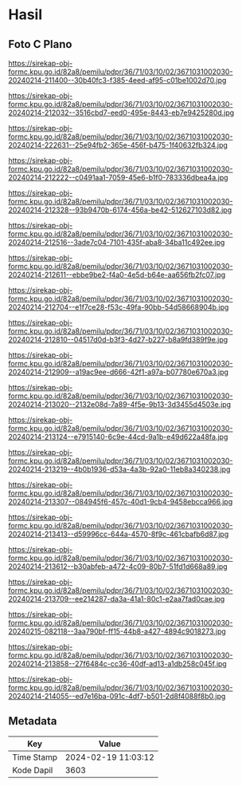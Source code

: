 # Hasil

## Foto C Plano

https://sirekap-obj-formc.kpu.go.id/82a8/pemilu/pdpr/36/71/03/10/02/3671031002030-20240214-211400--30b40fc3-f385-4eed-af95-c01be1002d70.jpg

https://sirekap-obj-formc.kpu.go.id/82a8/pemilu/pdpr/36/71/03/10/02/3671031002030-20240214-212032--3516cbd7-eed0-495e-8443-eb7e9425280d.jpg

https://sirekap-obj-formc.kpu.go.id/82a8/pemilu/pdpr/36/71/03/10/02/3671031002030-20240214-222631--25e94fb2-365e-456f-b475-1f40632fb324.jpg

https://sirekap-obj-formc.kpu.go.id/82a8/pemilu/pdpr/36/71/03/10/02/3671031002030-20240214-212222--c0491aa1-7059-45e6-b1f0-783336dbea4a.jpg

https://sirekap-obj-formc.kpu.go.id/82a8/pemilu/pdpr/36/71/03/10/02/3671031002030-20240214-212328--93b9470b-6174-456a-be42-512627103d82.jpg

https://sirekap-obj-formc.kpu.go.id/82a8/pemilu/pdpr/36/71/03/10/02/3671031002030-20240214-212516--3ade7c04-7101-435f-aba8-34ba11c492ee.jpg

https://sirekap-obj-formc.kpu.go.id/82a8/pemilu/pdpr/36/71/03/10/02/3671031002030-20240214-212611--ebbe9be2-f4a0-4e5d-b64e-aa656fb2fc07.jpg

https://sirekap-obj-formc.kpu.go.id/82a8/pemilu/pdpr/36/71/03/10/02/3671031002030-20240214-212704--e1f7ce28-f53c-49fa-90bb-54d58668904b.jpg

https://sirekap-obj-formc.kpu.go.id/82a8/pemilu/pdpr/36/71/03/10/02/3671031002030-20240214-212810--04517d0d-b3f3-4d27-b227-b8a9fd389f9e.jpg

https://sirekap-obj-formc.kpu.go.id/82a8/pemilu/pdpr/36/71/03/10/02/3671031002030-20240214-212909--a19ac9ee-d666-42f1-a97a-b07780e670a3.jpg

https://sirekap-obj-formc.kpu.go.id/82a8/pemilu/pdpr/36/71/03/10/02/3671031002030-20240214-213020--2132e08d-7a89-4f5e-9b13-3d3455d4503e.jpg

https://sirekap-obj-formc.kpu.go.id/82a8/pemilu/pdpr/36/71/03/10/02/3671031002030-20240214-213124--e7915140-6c9e-44cd-9a1b-e49d622a48fa.jpg

https://sirekap-obj-formc.kpu.go.id/82a8/pemilu/pdpr/36/71/03/10/02/3671031002030-20240214-213219--4b0b1936-d53a-4a3b-92a0-11eb8a340238.jpg

https://sirekap-obj-formc.kpu.go.id/82a8/pemilu/pdpr/36/71/03/10/02/3671031002030-20240214-213307--084945f6-457c-40d1-9cb4-9458ebcca966.jpg

https://sirekap-obj-formc.kpu.go.id/82a8/pemilu/pdpr/36/71/03/10/02/3671031002030-20240214-213413--d59996cc-644a-4570-8f9c-461cbafb6d87.jpg

https://sirekap-obj-formc.kpu.go.id/82a8/pemilu/pdpr/36/71/03/10/02/3671031002030-20240214-213612--b30abfeb-a472-4c09-80b7-51fd1d668a89.jpg

https://sirekap-obj-formc.kpu.go.id/82a8/pemilu/pdpr/36/71/03/10/02/3671031002030-20240214-213709--ee214287-da3a-41a1-80c1-e2aa7fad0cae.jpg

https://sirekap-obj-formc.kpu.go.id/82a8/pemilu/pdpr/36/71/03/10/02/3671031002030-20240215-082118--3aa790bf-ff15-44b8-a427-4894c9018273.jpg

https://sirekap-obj-formc.kpu.go.id/82a8/pemilu/pdpr/36/71/03/10/02/3671031002030-20240214-213858--27f6484c-cc36-40df-ad13-a1db258c045f.jpg

https://sirekap-obj-formc.kpu.go.id/82a8/pemilu/pdpr/36/71/03/10/02/3671031002030-20240214-214055--ed7e16ba-091c-4df7-b501-2d8f4088f8b0.jpg


## Metadata

| Key        | Value               |
| ---------- | ------------------- |
| Time Stamp | 2024-02-19 11:03:12 |
| Kode Dapil | 3603                |




